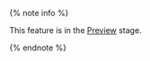 {% note info %}

This feature is in the [Preview](../overview/concepts/launch-stages.md) stage.

{% endnote %}